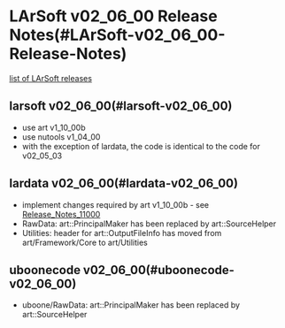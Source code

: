LArSoft v02\_06\_00 Release Notes(#LArSoft-v02_06_00-Release-Notes)
======================================================================

[list of LArSoft releases](LArSoft_release_list)

larsoft v02\_06\_00(#larsoft-v02_06_00)
------------------------------------------

-   use art v1\_10\_00b
-   use nutools v1\_04\_00
-   with the exception of lardata, the code is identical to the code for v02\_05\_03

lardata v02\_06\_00(#lardata-v02_06_00)
------------------------------------------

-   implement changes required by art v1\_10\_00b - see [Release\_Notes\_11000](/redmine/projects/art/wiki/Release_Notes_11000)
-   RawData: art::PrincipalMaker has been replaced by art::SourceHelper
-   Utilities: header for art::OutputFileInfo has moved from art/Framework/Core to art/Utilities

uboonecode v02\_06\_00(#uboonecode-v02_06_00)
------------------------------------------------

-   uboone/RawData: art::PrincipalMaker has been replaced by art::SourceHelper

